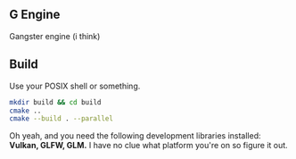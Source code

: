## G Engine
Gangster engine (i think)
## Build
Use your POSIX shell or something.
```bash
mkdir build && cd build
cmake ..
cmake --build . --parallel
```
Oh yeah, and you need the following development libraries installed: **Vulkan, GLFW, GLM.** I have no clue what platform you're on so figure it out.
